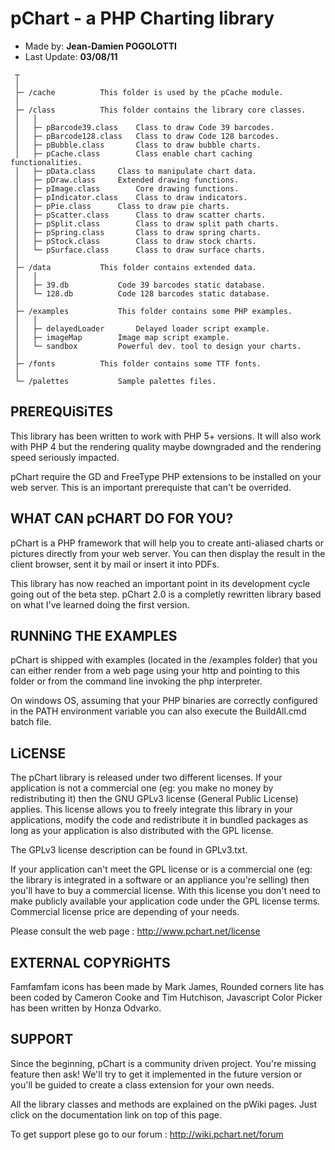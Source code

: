 pChart - a PHP Charting library
===============================

* Made by: **Jean-Damien POGOLOTTI**
* Last Update: **03/08/11**

```
 ┬
 │
 ├─ /cache			This folder is used by the pCache module.
 │
 ├─ /class			This folder contains the library core classes.
 │   │
 │   ├─ pBarcode39.class	Class to draw Code 39 barcodes.
 │   ├─ pBarcode128.class	Class to draw Code 128 barcodes.
 │   ├─ pBubble.class		Class to draw bubble charts.
 │   ├─ pCache.class		Class enable chart caching functionalities.
 │   ├─ pData.class		Class to manipulate chart data.
 │   ├─ pDraw.class		Extended drawing functions.
 │   ├─ pImage.class		Core drawing functions.
 │   ├─ pIndicator.class	Class to draw indicators.
 │   ├─ pPie.class		Class to draw pie charts.
 │   ├─ pScatter.class		Class to draw scatter charts.
 │   ├─ pSplit.class		Class to draw split path charts.
 │   ├─ pSpring.class		Class to draw spring charts.
 │   ├─ pStock.class		Class to draw stock charts.
 │   └─ pSurface.class		Class to draw surface charts.
 │
 ├─ /data			This folder contains extended data.
 │   │
 │   ├─ 39.db			Code 39 barcodes static database.
 │   └─ 128.db			Code 128 barcodes static database.
 │
 ├─ /examples			This folder contains some PHP examples.
 │   │
 │   ├─ delayedLoader		Delayed loader script example.
 │   ├─ imageMap		Image map script example.
 │   └─ sandbox			Powerful dev. tool to design your charts.
 │
 ├─ /fonts			This folder contains some TTF fonts.
 │
 └─ /palettes			Sample palettes files.
```

PREREQUiSiTES
-------------

This library has been written to work with PHP 5+ versions. It will also work
with PHP 4 but the rendering quality maybe downgraded and the rendering speed
seriously impacted.

pChart require the GD and FreeType PHP extensions to be installed on your
web server. This is an important prerequiste that can't be overrided.


WHAT CAN pCHART DO FOR YOU?
---------------------------

pChart is a PHP framework that will help you to create anti-aliased charts or
pictures directly from your web server. You can then display the result in
the client browser, sent it by mail or insert it into PDFs. 

This library has now reached an important point in its development cycle
going out of the beta step. pChart 2.0 is a completly rewritten library based
on what I've learned doing the first version. 


RUNNiNG THE EXAMPLES
--------------------

pChart is shipped with examples (located in the /examples folder) that you
can either render from a web page using your http and pointing to this folder
or from the command line invoking the php interpreter.

On windows OS, assuming that your PHP binaries are correctly configured in
the PATH environment variable you can also execute the BuildAll.cmd batch
file.


LiCENSE
-------

The pChart library is released under two different licenses. If your
application is not a commercial one (eg: you make no money by redistributing
it) then the GNU GPLv3 license (General Public License) applies. This license
allows you to freely integrate this library in your applications, modify the
code and redistribute it in bundled packages as long as your application is
also distributed with the GPL license. 

The GPLv3 license description can be found in GPLv3.txt.

If your application can't meet the GPL license or is a commercial one (eg:
the library is integrated in a software or an appliance you're selling) then
you'll have to buy a commercial license. With this license you don't need to
make publicly available your application code under the GPL license terms.
Commercial license price are depending of your needs.

Please consult the web page : http://www.pchart.net/license


EXTERNAL COPYRiGHTS
-------------------

Famfamfam icons has been made by Mark James, Rounded corners lite has been
coded by Cameron Cooke and Tim Hutchison, Javascript Color Picker has been
written by Honza Odvarko.


SUPPORT
-------

Since the beginning, pChart is a community driven project. You're missing
feature then ask! We'll try to get it implemented in the future version or
you'll be guided to create a class extension for your own needs. 

All the library classes and methods are explained on the pWiki pages. Just
click on the documentation link on top of this page. 

To get support plese go to our forum : http://wiki.pchart.net/forum
